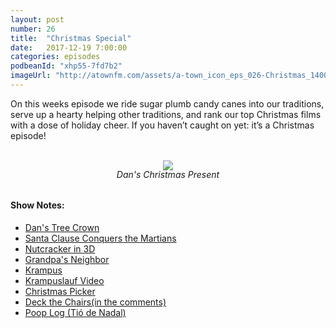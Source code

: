 ```yaml
---
layout: post
number: 26
title:  "Christmas Special"
date:   2017-12-19 7:00:00
categories: episodes
podbeanId: "xhp55-7fd7b2"
imageUrl: "http://atownfm.com/assets/a-town_icon_eps_026-Christmas_1400.jpg"
---
```


On this weeks episode we ride sugar plumb candy canes into our traditions, serve up a hearty helping other traditions, and rank our top Christmas films with a dose of holiday cheer. If you haven’t caught on yet: it’s a Christmas episode!

<!-- excerpt-end -->

<br/>
<div style="margin:auto; max-width:300px; text-align: center">
    <img src="{{ site.url }}/assets/dan-poster-gift.jpeg"/>
    <h6 style="margin-top: -2px;">Dan's Christmas Present</h6>
</div>

#### Show Notes:
- [Dan's Tree Crown](https://www.facebook.com/atownfm/photos/a.1544013712336879.1073741828.1536088059796111/1730669280337987/)
- [Santa Clause Conquers the Martians](http://www.imdb.com/title/tt0058548/)
- [Nutcracker in 3D](http://www.imdb.com/title/tt1041804/)
- [Grandpa's Neighbor]()
- [Krampus](https://en.wikipedia.org/wiki/Krampus)
- [Krampuslauf Video](https://www.youtube.com/watch?v=mojrfw7SJ14&feature=youtu.be)
- [Christmas Picker](https://en.wikipedia.org/wiki/Christmas_pickle)
- [Deck the Chairs(in the comments)](https://www.facebook.com/atownfm/photos/a.1544013712336879.1073741828.1536088059796111/1730669280337987/)
- [Poop Log (Tió de Nadal)](https://en.wikipedia.org/wiki/Ti%C3%B3_de_Nadal)